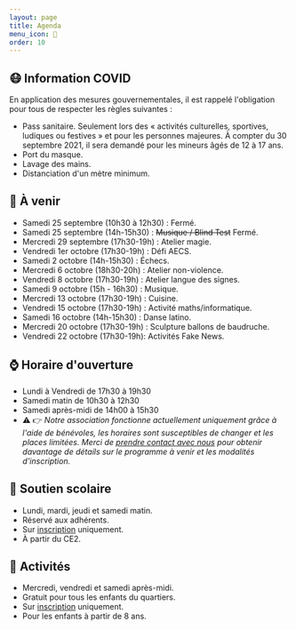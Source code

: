```yaml
---
layout: page
title: Agenda
menu_icon: 📅
order: 10
---
```


## 😷 Information COVID

En application des mesures gouvernementales, il est rappelé l'obligation pour tous de respecter les règles suivantes :
* Pass sanitaire. Seulement lors des « activités culturelles, sportives, ludiques ou festives » et pour les personnes majeures. À compter du 30 septembre 2021, il sera demandé pour les mineurs âgés de 12 à 17 ans.
* Port du masque.
* Lavage des mains.
* Distanciation d'un mètre minimum.

## 📝 À venir

* Samedi 25 septembre (10h30 à 12h30) : Fermé.
* Samedi 25 septembre (14h-15h30) : ~~Musique / Blind Test~~ Fermé.
* Mercredi 29 septembre (17h30-19h) : Atelier magie.
* Vendredi 1er octobre (17h30-19h) : Défi AECS.
* Samedi 2 octobre (14h-15h30) : Échecs.
* Mercredi 6 octobre (18h30-20h) : Atelier non-violence.
* Vendredi 8 octobre (17h30-19h) : Atelier langue des signes.
* Samedi 9 octobre (15h - 16h30) : Musique.
* Mercredi 13 octobre (17h30-19h) : Cuisine.
* Vendredi 15 octobre (17h30-19h) : Activité maths/informatique.
* Samedi 16 octobre (14h-15h30) : Danse latino.
* Mercredi 20 octobre (17h30-19h) : Sculpture ballons de baudruche.
* Vendredi 22 octobre (17h30-19h): Activités Fake News.

## ⌚ Horaire d'ouverture

* Lundi à Vendredi de 17h30 à 19h30
* Samedi matin de 10h30 à 12h30
* Samedi après-midi de 14h00 à 15h30
* ⚠️ 👉 *Notre association fonctionne actuellement uniquement grâce à l'aide de bénévoles, les horaires sont susceptibles de changer et les places limitées. Merci de [prendre contact avec nous](#footer) pour obtenir davantage de détails sur le programme à venir et les modalités d'inscription.*

## 🎒 Soutien scolaire

* Lundi, mardi, jeudi et samedi matin.
* Réservé aux adhérents.
* Sur [inscription](#footer) uniquement.
* À partir du CE2.

## 🎨 Activités

* Mercredi, vendredi et samedi après-midi.
* Gratuit pour tous les enfants du quartiers.
* Sur [inscription](#footer) uniquement.
* Pour les enfants à partir de 8 ans.
